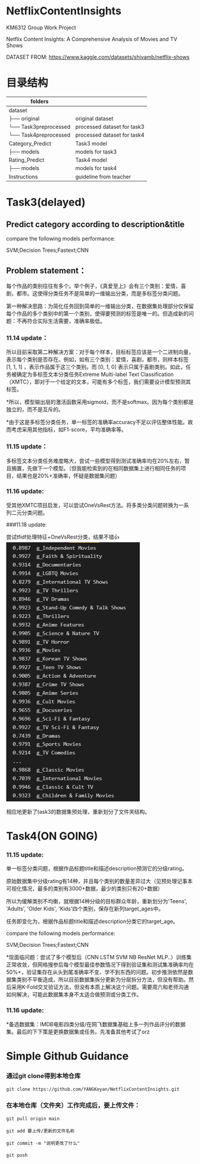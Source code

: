 # NetflixContentInsights
KM6312 Group Work Project

Netflix Content Insights: A Comprehensive Analysis of Movies and TV Shows

DATASET FROM: https://www.kaggle.com/datasets/shivamb/netflix-shows

# 目录结构
| folders               |                   |
|-----------------------|-------------------|
| dataset               |                         |
| ├── original          | original dataset   |
| └── Task3preprocessed      | processed dataset for task3 |
| └── Task4preprocessed      | processed dataset for task4 |
| Category_Predict      | Task3 model       |
| ├── models          | models for task3   |
| Rating_Predict        | Task4 model       |
| ├── models          | models for task4  |
| Instructions          | guideline from teacher |
# Task3(delayed)
## Predict category according to description&title

compare the following models performance:

SVM;Decision Trees;Fastext;CNN

## Problem statement：

每个作品的类别往往有多个。举个例子，《真爱至上》会有三个类别：爱情，喜剧，都市。这使得分类任务不是简单的一维输出分类，而是多标签分类问题。

第一种解决思路：为简化任务回到简单的一维输出分类，在数据集处理部分仅保留每个作品的多个类别中的第一个类别，使得要预测的标签是唯一的。但造成新的问题：不再符合实际生活需要，准确率极低。

### 11.14 update：

所以目前采取第二种解决方案：对于每个样本，目标标签应该是一个二进制向量，表示每个类别是否存在。例如，如有三个类别：爱情，喜剧，都市，则样本标签 [1, 1, 1] ，表示作品属于这三个类别。而 [0, 1, 0] 表示只属于喜剧类别。如此，任务被确定为多标签文本分类任务Extreme Multi-label Text Classification（XMTC），即对于一个给定的文本，可能有多个标签，我们需要设计模型预测其标签。

*所以，模型输出层的激活函数采用sigmoid，而不是softmax。因为每个类别都是独立的，而不是互斥的。

*由于这是多标签分类任务，单一标签的准确率accuracy不足以评估整体性能。故而考虑采用其他指标，如F1-score，平均准确率等。

### 11.15 update：

多标签文本分类任务难度略大，尝试一些模型得到测试准确率均在20%左右，暂且搁置，先做下一个模型。（但我能检索到的在相同数据集上进行相同任务的项目，结果也是20%+准确率，怀疑是数据集问题）

### 11.16 update:

受其他XMTC项目启发，可以尝试OneVsRest方法。将多类分类问题转换为一系列二元分类问题。

###11.18 update:

尝试tfidf处理特征+OneVsRest分类，结果不错👍
![目前结果](Pics/task3result.png)

相应地更新了task3的数据集预处理，重新划分了文件夹结构。

# Task4(ON GOING)
### 11.15 update:

单一标签分类问题，根据作品标题title和描述description预测它的分级rating。

原始数据集中分级rating有14种，并且每个类别的数量差异过大（见预处理记事本可视化情况，最多的类别有3000+数据，最少的类别只有20+数据）

所以为缓解类别不均衡，就根据14种分级的目标群众年龄，重新划分为'Teens', 'Adults', 'Older Kids', 'Kids'四个类别，保存在新列target_ages中。

任务即变化为，根据作品标题title和描述description分类它的target_age。

compare the following models performance:

SVM;Decision Trees;Fastext;CNN

*现面临问题：尝试了多个模型后（CNN LSTM SVM NB ResNet MLP..）训练集正常收敛，但网格搜参后每个模型最佳参数情况下得到验证集和测试集准确率均在50%+，验证集存在从头到尾准确率不变、学不到东西的问题。初步推测依然是数据集类别不平衡造成，所以目前数据集拆分更新为分层拆分方法，但没有帮助。然后采用K-Fold交叉验证方法，但没有本质上解决这个问题。需要周六和老师沟通如何解决，可能此数据集本身不太适合做预测或分类工作。

###  11.16 update:

*备选数据集：IMDB电影四类分级/在网飞数据集基础上多一列作品评分的数据集。最后的下下策是更换数据集或任务。先准备其他考试了orz

# Simple Github Guidance
### 通过git clone得到本地仓库
	git clone https://github.com/YANGKeyan/NetflixContentInsights.git

### 在本地仓库（文件夹）工作完成后，要上传文件：
	git pull origin main

	git add 要上传/更新的文件名称

	git commit -m "说明更改了什么"

	git push

